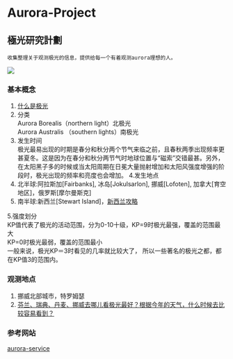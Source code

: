 # Aurora-Project
## 極光研究計劃
```
收集整理关于观测极光的信息，提供给每一个有着观测aurora理想的人。
```
![](https://p4-q.mafengwo.net/s10/M00/96/BD/wKgBZ1jqISuAIyzFAALN1hF-gFg05.jpeg?imageView2%2F2%2Fw%2F700%2Fh%2F600%2Fq%2F90%7CimageMogr2%2Fstrip%2Fquality%2F90)
### 基本概念
1. [什么是极光](https://zh.wikipedia.org/wiki/%E6%9E%81%E5%85%89)
2. 分类  
Aurora Borealis（northern light）北极光  
Aurora Australis （southern lights）南极光
3. 发生时间  
极光最易出现的时期是春分和秋分两个节气来临之前，且春秋两季出现频率更甚夏冬。这是因为在春分和秋分两节气时地球位置与“磁索”交错最甚。另外，在太阳黑子多的时候或当太阳周期在日冕大量抛射增加和太阳风强度增强的阶段时，极光出现的频率和亮度也会增加。
4.发生地点   
 1. 北半球:阿拉斯加[Fairbanks], 冰岛[Jokulsarlon], 挪威[Lofoten], 加拿大[育空地区]，俄罗斯[摩尔曼斯克]
 2. 南半球:新西兰[Stewart Island]，[新西兰攻略](https://www.weibo.com/ttarticle/p/show?id=2309404133040862406384&infeed=1) 

5.强度划分  
KP值代表了极光的活动范围，分为0-10十级，KP=9时极光最强，覆盖的范围最大  
KP=0时极光最弱，覆盖的范围最小  
一般来说，极光KP＝3时看见的几率就比较大了，
所以一些著名的极光之都，都在KP值3的范围内。


### 观测地点
1. 挪威北部城市，特罗姆瑟
2. [芬兰、瑞典、丹麦、挪威去哪儿看极光最好？根据今年的天气，什么时候去比较容易看到？](https://www.zhihu.com/question/20526153)
### 参考网站
[aurora-service](http://www.aurora-service.net/)
